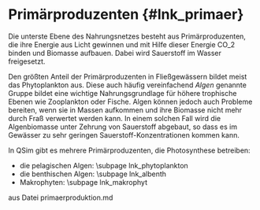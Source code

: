 Primärproduzenten {#lnk_primaer}
=================

Die unterste Ebene des Nahrungsnetzes besteht aus Primärproduzenten, die ihre 
Energie aus Licht gewinnen und mit Hilfe dieser Energie CO_2 binden und 
Biomasse aufbauen. Dabei wird Sauerstoff im Wasser freigesetzt.

Den größten Anteil der Primärproduzenten in Fließgewässern bildet meist das 
Phytoplankton aus. Diese auch häufig vereinfachend *Algen* genannte Gruppe
bildet eine wichtige Nahrungsgrundlage für höhere trophische Ebenen wie 
Zooplankton oder Fische. Algen können jedoch auch Probleme bereiten, wenn sie 
in Massen aufkommen und ihre Biomasse nicht mehr durch Fraß verwertet werden 
kann. In einem solchen Fall wird die Algenbiomasse unter Zehrung von 
Sauerstoff abgebaut, so dass es im Gewässer zu sehr geringen 
Sauerstoff-Konzentrationen kommen kann.

In QSim gibt es mehrere Primärproduzenten, die Photosynthese betreiben: 
- die pelagischen Algen: \subpage lnk_phytoplankton
- die benthischen Algen: \subpage lnk_albenth
- Makrophyten: \subpage lnk_makrophyt

aus Datei primaerproduktion.md
